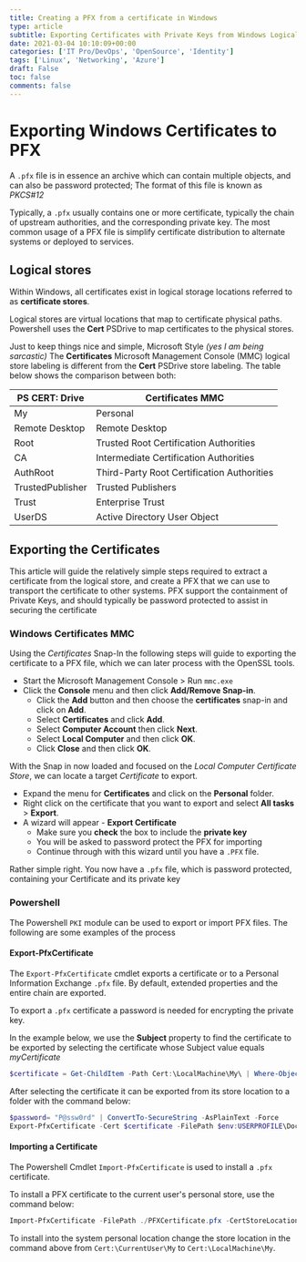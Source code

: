 ```yaml
---
title: Creating a PFX from a certificate in Windows
type: article 
subtitle: Exporting Certificates with Private Keys from Windows Logical Store to PFX Files
date: 2021-03-04 10:10:09+00:00
categories: ['IT Pro/DevOps', 'OpenSource', 'Identity']
tags: ['Linux', 'Networking', 'Azure']
draft: False
toc: false 
comments: false 
---
```


# Exporting Windows Certificates to PFX

A `.pfx` file is in essence an archive which can contain multiple objects, and can also be password protected; The format of this file is known as *PKCS#12*

Typically, a `.pfx` usually contains one or more certificate, typically the chain of upstream authorities, and the corresponding private key. The most common usage of a PFX file is simplify certificate distribution to alternate systems or deployed to services.

## Logical stores

Within Windows, all certificates exist in logical storage locations referred to as **certificate stores**.

Logical stores are virtual locations that map to certificate physical paths. Powershell uses the **Cert** PSDrive to map certificates to the physical stores.

Just to keep things nice and simple, Microsoft Style *(yes I am being sarcastic)* The **Certificates** Microsoft Management Console (MMC) logical store labeling is different from the **Cert** PSDrive store labeling. The table below shows the comparison between both:

|PS CERT: Drive|	Certificates MMC|
|---|---|
|My	              |Personal
|Remote Desktop	  |Remote Desktop
|Root	            |Trusted Root Certification Authorities
|CA	              |Intermediate Certification Authorities
|AuthRoot	        |Third-Party Root Certification Authorities
|TrustedPublisher	|Trusted Publishers
|Trust	          |Enterprise Trust
|UserDS	          |Active Directory User Object


## Exporting the Certificates

This article will guide the relatively simple steps required to extract a certificate from the logical store, and create a PFX that we can use to transport the certificate to other systems. PFX support the containment of Private Keys, and should typically be password protected to assist in securing the certificate

### Windows Certificates MMC

Using the *Certificates* Snap-In the following steps will guide to exporting the certificate to a PFX file, which we can later process with the OpenSSL tools.

* Start the Microsoft Management Console > Run `mmc.exe`
* Click the **Console** menu and then click **Add/Remove Snap-in**.
	* Click the **Add** button and then choose the **certificates** snap-in and click on **Add**.
	* Select **Certificates** and click **Add**.
	* Select **Computer Account** then click **Next**.
	* Select **Local Computer** and then click **OK**.
	* Click **Close** and then click **OK**.

With the Snap in now loaded and focused on the *Local Computer Certificate Store*, we can locate a target *Certificate* to export.

* Expand the menu for **Certificates** and click on the **Personal** folder.
* Right click on the certificate that you want to export and select **All tasks** > **Export**.
* A wizard will appear - **Export Certificate**
  * Make sure you **check** the box to include the **private key**
  * You will be asked to password protect the PFX for importing
  * Continue through with this wizard until you have a `.PFX` file.

Rather simple right. You now have a `.pfx` file, which is password protected, containing your Certificate and its private key

### Powershell

The Powershell `PKI` module can be used to export or import PFX files. The following are some examples of the process

#### Export-PfxCertificate

The `Export-PfxCertificate` cmdlet exports a certificate or to a Personal Information Exchange `.pfx` file. By default, extended properties and the entire chain are exported.

To export a `.pfx` certificate a password is needed for encrypting the private key.

In the example below, we use the **Subject** property to find the certificate to be exported by selecting the certificate whose Subject value equals *myCertificate*

```powershell
$certificate = Get-ChildItem -Path Cert:\LocalMachine\My\ | Where-Object {$_.Subject -match "myCertificate"}
```

After selecting the certificate it can be exported from its store location to a folder with the command below:

```powershell
$password= "P@ssw0rd" | ConvertTo-SecureString -AsPlainText -Force
Export-PfxCertificate -Cert $certificate -FilePath $env:USERPROFILE\Documents\myCertificate.pfx -Password $password
```

#### Importing a Certificate

The Powershell Cmdlet `Import-PfxCertificate` is used to install a `.pfx` certificate.

To install a PFX certificate to the current user's personal store, use the command below:

```powershell
Import-PfxCertificate -FilePath ./PFXCertificate.pfx -CertStoreLocation Cert:\CurrentUser\My -Password P@ssw0rd 
```

To install into the system personal location change the store location in the command above from `Cert:\CurrentUser\My` to `Cert:\LocalMachine\My`.